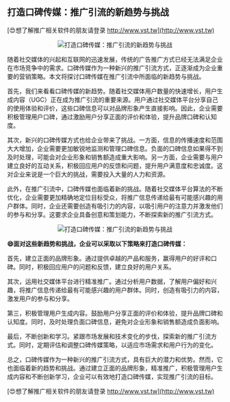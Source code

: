 ## **打造口碑传媒：推广引流的新趋势与挑战**

[😍想了解推广相关软件的朋友请登录 http://www.vst.tw](http://www.vst.tw)

 <center><img src="https://vst.tw/MP4/tuiguang/png/3.png" alt="打造口碑传媒：推广引流的新趋势与挑战"></center>

随着社交媒体的兴起和互联网的迅速发展，传统的广告推广方式已经无法满足企业在市场竞争中的需求。口碑传媒作为一种新兴的推广引流方式，正逐渐成为企业重要的营销策略。本文将探讨口碑传媒在推广引流中所面临的新趋势与挑战。

首先，我们来看看口碑传媒的新趋势。随着社交媒体用户数量的快速增长，用户生成内容（UGC）正在成为推广引流的重要来源。用户通过社交媒体平台分享自己的使用体验和评价，这些口碑信息可以对品牌形象产生直接影响。因此，企业需要积极管理用户口碑，通过激励用户分享正面的评价和体验，提升品牌口碑和认知度。

其次，新兴的口碑传媒方式也给企业带来了挑战。一方面，信息的传播速度和范围大大增加，企业需要更加敏锐地监测和管理口碑信息。负面的口碑信息如果得不到及时处理，可能会对企业形象和销售额造成重大影响。另一方面，企业需要与用户建立良好的互动关系，积极回应用户的反馈和问题，提升用户满意度和忠诚度。这对企业来说是一个巨大的挑战，需要投入大量的人力和资源。

此外，在推广引流中，口碑传媒也面临着新的挑战。随着社交媒体平台算法的不断优化，企业需要更加精确地定位目标受众，将推广信息传递给最有可能感兴趣的用户群体。同时，企业还需要创造有吸引力的内容，以吸引用户的注意力并激发他们的参与和分享。这要求企业具备创意和策划能力，不断探索新的推广引流方式。

 <center><img src="https://vst.tw/MP4/tuiguang/png/6.png" alt="打造口碑传媒：推广引流的新趋势与挑战"></center>

**😄面对这些新趋势和挑战，企业可以采取以下策略来打造口碑传媒：**

首先，建立正面的品牌形象。通过提供卓越的产品和服务，赢得用户的好评和口碑。同时，积极回应用户的问题和反馈，建立良好的用户关系。

其次，运用社交媒体平台进行精准推广。通过分析用户数据，了解用户偏好和兴趣，将推广信息传递给最有可能感兴趣的用户群体。同时，创造有吸引力的内容，激发用户的参与和分享。

第三，积极管理用户生成内容。鼓励用户分享正面的评价和体验，提升品牌口碑和认知度。同时，及时处理负面口碑信息，避免对企业形象和销售额造成负面影响。

最后，不断创新和学习。紧跟市场发展和技术变化的步伐，探索新的推广引流方式。同时，定期评估和调整口碑传媒策略，以适应市场需求和用户行为的变化。

总之，口碑传媒作为一种新兴的推广引流方式，具有巨大的潜力和优势。然而，它也面临着新的趋势和挑战。通过建立正面的品牌形象，精准推广，积极管理用户生成内容和不断创新学习，企业可以有效地打造口碑传媒，实现推广引流的目标。

[😍想了解推广相关软件的朋友请登录 http://www.vst.tw](http://www.vst.tw)



